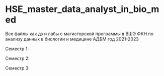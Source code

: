 # HSE_master_data_analyst_in_bio_med
Все файлы как дз и лабы с магисторской программы в ВШЭ ФКН по анализу данных в биологии и медицине АДБМ
год 2021-2023

Семестр 1: 

Семестр 2: 

Семестр 3: 
